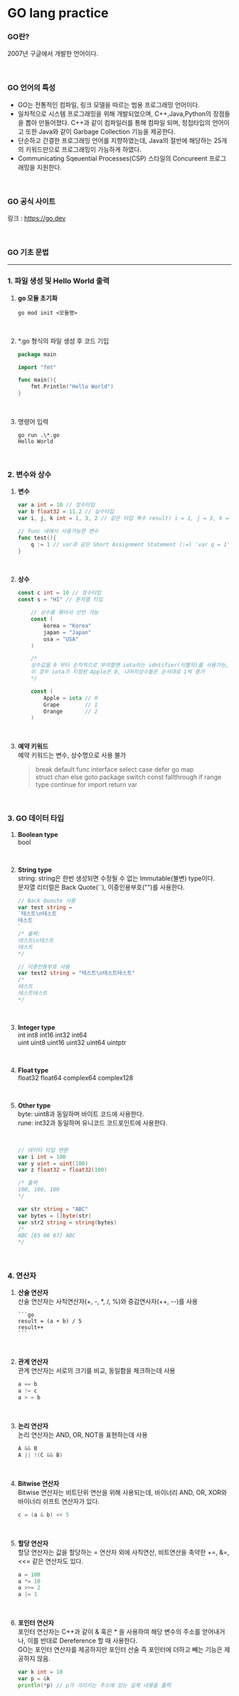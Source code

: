 # GO lang practice

### GO란?

2007년 구글에서 개발한 언어이다.

<br>

### GO 언어의 특성

-   GO는 전통적인 컴파일, 링크 모델을 따르는 범용 프로그래밍 언어이다.
    <br>
-   일차적으로 시스템 프로그래밍을 위해 개발되었으며, C++,Java,Python의 장점들을 뽑아 만들어졌다.
    C++과 같이 컴파일러를 통해 컴파일 되며, 정접타입의 언어이고 또한 Java와 같이 Garbage Collection 기능을 제공한다.
    <br>
-   단순하고 간결한 프로그래밍 언어를 지향하였는데, Java의 절반에 해당하는 25개의 키워드만으로 프로그래밍이 가능하게 하였다.
    <br>
-   Communicating Sqeuential Processes(CSP) 스타일의 Concureent 프로그래밍을 지원한다.

<br>

### GO 공식 사이트

링크 : <a href='https://go.dev/'>https://go.dev</a>

<br>

### GO 기초 문법

---

### 1. 파일 생성 및 Hello World 출력

1.  <b>go 모듈 초기화</b>

    ```shell
    go mod init <모듈명>
    ```

    <br>

2.  \*.go 형식의 파일 생성 후 코드 기입</b><br>

    ```go
    package main

    import "fmt"

    func main(){
        fmt.Println("Hello World")
    }
    ```

    <br>

3.  명령어 입력

    ```shell
    go run .\*.go
    Hello World
    ```

<br>

### 2. 변수와 상수

1. <b>변수</b><br>

    ```go
    var a int = 10 // 정수타입
    var b float32 = 11.2 // 실수타입
    var i, j, k int = 1, 3, 2 // 같은 타입 복수 result) i = 1, j = 3, k = 2

    // func 내에서 사용가능한 변수
    func test(){
        q := 1 // var과 같은 Short Assignment Statement (:=) 'var q = 1' 와 같음
    }
    ```

<br>

2.  <b>상수</b>

    ```go
    const c int = 10 // 정수타입
    const s = "HI" // 문자열 타입

        // 상수를 묶어서 선언 가능
        const (
            korea = "Korea"
            japan = "Japan"
            usa = "USA"
        )

        /*
        상수값을 0 부터 순차적으로 부여할땐 iota라는 idntifier(식별자)를 사용가능,
        이 경우 iota가 지정된 Apple은 0, 나머지상수들은 순서대로 1씩 증가
        */

        const (
            Apple = iota // 0
            Grape        // 1
            Orange       // 2
        )
    ```

    <br>

3.  <b>예약 키워드</b><br>
    예약 키워드는 변수, 상수명으로 사용 불가<br>
    > break default func interface select case defer go map<br> struct chan else goto package switch const
    > fallthrough if range type continue for import return var

<br>

### 3. GO 데이터 타입

1.  <b>Boolean type</b><br>
    bool

    <br>

2.  <b>String type</b><br>
    string: string은 한번 생성되면 수정될 수 없는 Immutable(불변) type이다.
    <br>
    문자열 리터럴은 Back Quote(``), 이중인용부호("")를 사용한다.

    ```go
    // Back Quoute 사용
    var test string =
    `테스트\n테스트
    테스트
    `
    /* 출력:
    테스트\n테스트
    테스트
    */

    // 이중인용부호 사용
    var test2 string = "테스트\n테스트테스트"
    /*
    테스트
    테스트테스트
    */
    ```

    <br>

3.  <b>Integer type</b><br>
    int int8 int16 int32 int64<br>
    uint uint8 uint16 uint32 uint64 uintptr

    <br>

4.  <b>Float type</b><br>
    float32 float64 complex64 complex128

    <br>

5.  <b>Other type</b><br>
    byte: uint8과 동일하며 바이트 코드에 사용한다.<br>
    rune: int32과 동일하며 유니코드 코드포인트에 사용한다.

    <br>

    ```go
    // 데이터 타입 변환
    var i int = 100
    var y uint = uint(100)
    var z float32 = float32(100)

    /* 출력
    100, 100, 100
    */

    var str string = "ABC"
    var bytes = []byte(str)
    var str2 string = string(bytes)
    /*
    ABC [65 66 67] ABC
    */
    ```

<br>

### 4. 연산자

1.  <b>산술 연산자</b><br>
    산술 연산자는 사칙연산자(+, -, \*, /, %)와 증감연사자(++, --)를 사용

        ```go
        result = (a + b) / 5
        result++
        ```

    <br>

2.  <b>관계 연산자</b><br>
    관계 연산자는 서로의 크기를 비교, 동일함을 체크하는데 사용

    ```go
    a == b
    a != c
    a > = b
    ```

    <br>

3.  <b>논리 연산자</b><br>
    논리 연산자는 AND, OR, NOT을 표현하는데 사용

    ```go
    A && B
    A || !(C && B)
    ```

    <br>

4.  <b>Bitwise 연산자</b><br>
    Bitwise 연산자는 비트단위 연산을 위해 사용되는데, 바이너리 AND, OR, XOR와 바이너리 쉬프트 연산자가 있다.

    ```go
    c = (a & b) << 5
    ```

    <br>

5.  <b>할당 연산자</b><br>
    할당 연산자는 값을 할당하는 = 연산자 외에 사칙연산, 비트연산을 축약한 +=, &=, <<= 같은 연산자도 있다.

    ```go
    a = 100
    a *= 10
    a >>= 2
    a |= 1
    ```

    <br>

6.  <b>포인터 연산자</b><br>
    포인터 연산자는 C++과 같이 & 혹은 \* 을 사용하여 해당 변수의 주소를 얻어내거나, 이를 반대로 Dereference 할 때 사용한다.<br>
    GO는 포인터 연산자를 제공하지만 포인터 산술 즉 포인터에 더하고 빼는 기능은 제공하지 않음.
    ```go
    var k int = 10
    var p = &k
    println(*p) // p가 가리키는 주소에 있는 실제 내용을 출력
    ```
